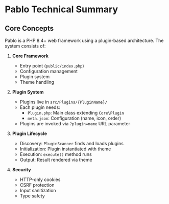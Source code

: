 # Pablo Technical Summary

## Core Concepts

Pablo is a PHP 8.4+ web framework using a plugin-based architecture. The system consists of:

1. **Core Framework**

   - Entry point (`public/index.php`)
   - Configuration management
   - Plugin system
   - Theme handling

2. **Plugin System**

   - Plugins live in `src/Plugins/{PluginName}/`
   - Each plugin needs:
     - `Plugin.php`: Main class extending `Core\Plugin`
     - `meta.json`: Configuration (name, icon, order)
   - Plugins are invoked via `?plugin=name` URL parameter

3. **Plugin Lifecycle**

   - Discovery: `PluginScanner` finds and loads plugins
   - Initialization: Plugin instantiated with theme
   - Execution: `execute()` method runs
   - Output: Result rendered via theme

4. **Security**
   - HTTP-only cookies
   - CSRF protection
   - Input sanitization
   - Type safety
